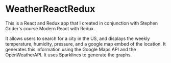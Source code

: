 # WeatherReactRedux

This is a React and Redux app that I created in conjunction with Stephen Grider's course Modern React with Redux.

It allows users to search for a city in the US, and displays the weekly temperature, humidity, pressure, and a 
google map embed of the location. It generates this information using the Google Maps API and the OpenWeatherAPI. It uses Sparklines to generate the graphs.
